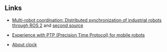 ## Links
* [Multi-robot coordination: Distributed synchronization of industrial robots through ROS 2](https://discourse.ros.org/t/multi-robot-coordination-distributed-synchronization-of-industrial-robots-through-ros-2/9288) and [second source](https://acutronicrobotics.com/news/distributed-sub-microsecond-synchronization-of-industrial-robots-through-ros-2-article-1903/)

* [Experience with PTP (Precision Time Protocol) for mobile robots](https://discourse.ros.org/t/experience-with-ptp-precision-time-protocol-for-mobile-robots/24707/1)

* [About clock](https://discourse.ros.org/t/about-clock/18794)